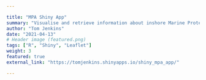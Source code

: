 ```yaml
---

title: "MPA Shiny App"
summary: "Visualise and retrieve information about inshore Marine Protected Areas (MPAs) designated around SW England."
author: "Tom Jenkins"
date: "2021-04-13"
# Header image (featured.png)
tags: ["R", "Shiny", "Leaflet"]
weight: 3
featured: true
external_link: "https://tomjenkins.shinyapps.io/shiny_mpa_app/"

---
```


